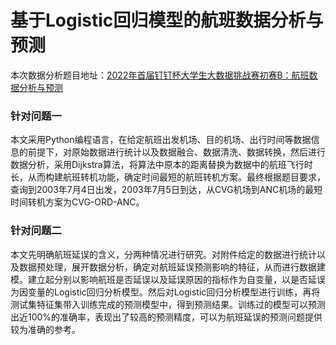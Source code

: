 
# 基于Logistic回归模型的航班数据分析与预测

本次数据分析题目地址：[2022年首届钉钉杯大学生大数据挑战赛初赛B：航班数据分析与预测](https://github.com/willow017/-Logistic-/blob/main/%E5%88%9D%E8%B5%9BB%EF%BC%9A%E8%88%AA%E7%8F%AD%E6%95%B0%E6%8D%AE%E5%88%86%E6%9E%90%E4%B8%8E%E9%A2%84%E6%B5%8B.pdf)

### 针对问题一
  本文采用Python编程语言，在给定航班出发机场、目的机场、出行时间等数据信息的前提下，对原始数据进行统计以及数据融合、数据清洗、数据转换，然后进行数据分析，采用Dijkstra算法，将算法中原本的距离替换为数据中的航班飞行时长，从而构建航班转机功能，确定时间最短的航班转机方案。最终根据题目要求，查询到2003年7月4日出发，2003年7月5日到达，从CVG机场到ANC机场的最短时间转机方案为CVG-ORD-ANC。
### 针对问题二
  本文先明确航班延误的含义，分两种情况进行研究。对附件给定的数据进行统计以及数据预处理，展开数据分析，确定对航班延误预测影响的特征，从而进行数据建模。建立起分别以影响航班是否延误以及延误原因的指标作为自变量，以是否延误为因变量的Logistic回归分析模型。然后对Logistic回归分析模型进行训练，再将测试集特征集带入训练完成的预测模型中，得到预测结果。训练过的模型可以预测出近100%的准确率，表现出了较高的预测精度，可以为航班延误的预测问题提供较为准确的参考。

